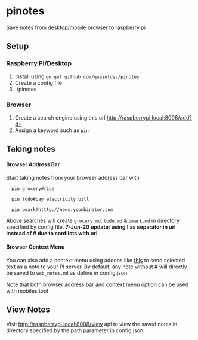 # pinotes
Save notes from desktop/mobile browser to raspberry pi

## Setup

### Raspberry PI/Desktop
1. Install using `go get github.com/quaintdev/pinotes`
2. Create a config file 
3. ./pinotes

### Browser
1. Create a search engine using this url http://raspberrypi.local:8008/add?q=
2. Assign a keyword such as `pin`

## Taking notes
#### Browser Address Bar
Start taking notes from your browser address bar with

```
  pin grocery#rice

  pin todo#pay electricity bill

  pin bmark!htttp://news.ycombinator.com

```
Above searches will create `grocery.md`, `todo.md` & `bmark.md` in directory specified by config file.
**7-Jun-20 update: using ! as separator in url instead of # due to conflicts with url**

#### Browser Context Menu
You can also add a context menu using addons like [this](https://addons.mozilla.org/en-US/firefox/addon/context-search-we/) to send selected text as a note to your PI server. By default, any note without # will directly be saved to `web_notes.md` as define in config.json

Note that both browser address bar and context menu option can be used with mobiles too!

## View Notes

Visit http://raspberrypi.local:8008/view api to view the saved notes in directory specified by the path parameter in config.json
